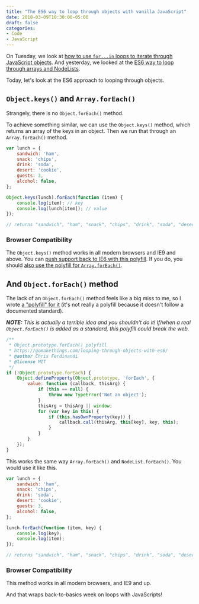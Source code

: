 ```yaml
---
title: "The ES6 way to loop through objects with vanilla JavaScript"
date: 2018-03-09T10:30:00-05:00
draft: false
categories:
- Code
- JavaScript
---
```


On Tuesday, we look at [how to use `for...in` loops to iterate through JavaScript objects](/the-for...in-loop-with-vanilla-javascript/). And yesterday, we looked at the [ES6 way to loop through arrays and NodeLists](/es6-foreach-loops-with-vanilla-javascript/).

Today, let's look at the ES6 approach to looping through objects.

## `Object.keys()` and `Array.forEach()`

Strangely, there is no `Object.forEach()` method.

To achieve something similar, we can use the `Object.keys()` method, which returns an array of the keys in an object. Then we run that through an `Array.forEach()` method.

```js
var lunch = {
	sandwich: 'ham',
	snack: 'chips',
	drink: 'soda',
	desert: 'cookie',
	guests: 3,
	alcohol: false,
};

Object.keys(lunch).forEach(function (item) {
	console.log(item); // key
	console.log(lunch[item]); // value
});

// returns "sandwich", "ham", "snack", "chips", "drink", "soda", "desert", "cookie", "guests", 3, "alcohol", false
```

### Browser Compatibility

The `Object.keys()` method works in all modern browsers and IE9 and above. You can [push support back to IE6 with this polyfill](https://vanillajstoolkit.com/polyfills/objectkeys/). If you do, you should [also use the polyfill for `Array.forEach()`](https://vanillajstoolkit.com/polyfills/arrayforeach/).

## And `Object.forEach()` method

The lack of an `Object.forEach()` method feels like a big miss to me, so I wrote [a "polyfill" for it](https://vanillajstoolkit.com/polyfills/objectforeach/) (it's not really a polyfill because it doesn't follow a documented standard).

*__NOTE:__ This is actually a terrible idea and you shouldn't do it! If/when a real `Object.forEach()` is added as a standard, this polyfill could break the web.*

```js
/**
 * Object.prototype.forEach() polyfill
 * https://gomakethings.com/looping-through-objects-with-es6/
 * @author Chris Ferdinandi
 * @license MIT
 */
if (!Object.prototype.forEach) {
	Object.defineProperty(Object.prototype, 'forEach', {
		value: function (callback, thisArg) {
			if (this == null) {
				throw new TypeError('Not an object');
			}
			thisArg = thisArg || window;
			for (var key in this) {
				if (this.hasOwnProperty(key)) {
					callback.call(thisArg, this[key], key, this);
				}
			}
		}
	});
}
```

This works the same way `Array.forEach()` and `NodeList.forEach()`. You would use it like this.

```js
var lunch = {
	sandwich: 'ham',
	snack: 'chips',
	drink: 'soda',
	desert: 'cookie',
	guests: 3,
	alcohol: false,
};

lunch.forEach(function (item, key) {
	console.log(key);
	console.log(item);
});

// returns "sandwich", "ham", "snack", "chips", "drink", "soda", "desert", "cookie", "guests", 3, "alcohol", false
```

### Browser Compatibility

This method works in all modern browsers, and IE9 and up.

And that wraps back-to-basics week on loops with JavaScripts!